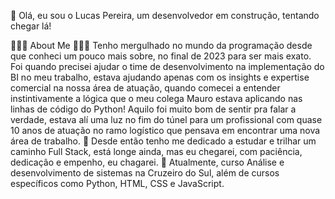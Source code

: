 👋  Olá, eu sou o Lucas Pereira, um desenvolvedor em construção, tentando chegar lá!
    

👨🏻‍💻  About Me
👨🏻‍💻   Tenho mergulhado no mundo da programação desde que conheci um pouco mais sobre, no final de 2023 para ser mais exato. Foi quando precisei ajudar o time de desenvolvimento na implementação do BI no meu trabalho, estava ajudando apenas com os insights e expertise comercial na nossa área de atuação, quando comecei a entender instintivamente a lógica que o meu colega Mauro estava aplicando nas linhas de código do Python! Aquilo foi muito bom de sentir pra falar a verdade, estava alí uma luz no fim do túnel para um profissional com quase 10 anos de atuação no ramo logístico que pensava em encontrar uma nova área de trabalho.
💚   Desde então tenho me dedicado a estudar e trilhar um caminho Full Stack, está longe ainda, mas eu chegarei, com paciência, dedicação e empenho, eu chagarei.
🚀   Atualmente, curso Análise e desenvolvimento de sistemas na Cruzeiro do Sul, além de cursos específicos como Python, HTML, CSS e JavaScript.

<!--
**LucasPluccas/LucasPluccas** is a ✨ _special_ ✨ repository because its `README.md` (this file) appears on your GitHub profile.

Here are some ideas to get you started:

- 🔭 I’m currently working on ...
- 🌱 I’m currently learning ...
- 👯 I’m looking to collaborate on ...
- 🤔 I’m looking for help with ...
- 💬 Ask me about ...
- 📫 How to reach me: ...
- 😄 Pronouns: ...
- ⚡ Fun fact: ...
-->
